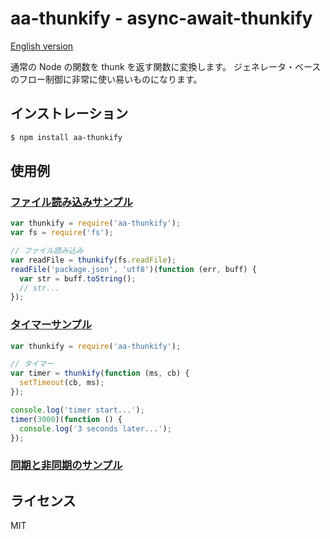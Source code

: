 aa-thunkify - async-await-thunkify
===========

  [English version](README.md#readme)

  通常の Node の関数を thunk を返す関数に変換します。
  ジェネレータ・ベースのフロー制御に非常に使い易いものになります。

インストレーション
------------

```sh
$ npm install aa-thunkify
```

使用例
-------

### [ファイル読み込みサンプル](examples/read-file-ex.js)

```js
var thunkify = require('aa-thunkify');
var fs = require('fs');

// ファイル読み込み
var readFile = thunkify(fs.readFile);
readFile('package.json', 'utf8')(function (err, buff) {
  var str = buff.toString();
  // str...
});
```

### [タイマーサンプル](examples/timer-ex.js)

```js
var thunkify = require('aa-thunkify');

// タイマー
var timer = thunkify(function (ms, cb) {
  setTimeout(cb, ms);
});

console.log('timer start...');
timer(3000)(function () {
  console.log('3 seconds later...');
});
```

### [同期と非同期のサンプル](examples/sync-async-ex.js)

ライセンス
----------

  MIT
